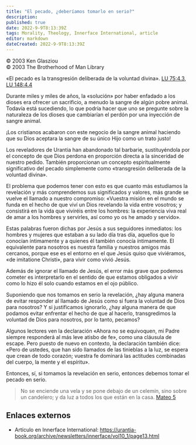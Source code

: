 ```yaml
---
title: "El pecado, ¿deberíamos tomarlo en serio?"
description: 
published: true
date: 2022-9-9T8:13:39Z
tags: Morality, Theology, Innerface International, article
editor: markdown
dateCreated: 2022-9-9T8:13:39Z
---
```


<p class="v-card v-sheet theme--light grey lighten-3 px-2">© 2003 Ken Glasziou<br>© 2003 The Brotherhood of Man Library</p>

«El pecado es la transgresión deliberada de la voluntad divina». [LU 75:4.3](/es/The_Urantia_Book/75#p4_3), [LU 148:4.4](/es/The_Urantia_Book/148#p4_4)

Durante miles y miles de años, la «solución» por haber enfadado a los dioses era ofrecer un sacrificio, a menudo la sangre de algún pobre animal. Todavía está sucediendo, lo que podría hacer que uno se pregunte sobre la naturaleza de los dioses que cambiarían el perdón por una inyección de sangre animal.

¡Los cristianos acabaron con este negocio de la sangre animal haciendo que su Dios aceptara la sangre de su único Hijo como un trato justo!

Los reveladores de Urantia han abandonado tal barbarie, sustituyéndola por el concepto de que Dios perdona en proporción directa a la sinceridad de nuestro pedido. También proporcionan un concepto espiritualmente significativo del pecado simplemente como «transgresión deliberada de la voluntad divina».

El problema que podemos tener con esto es que cuanto más estudiamos la revelación y más comprendemos sus significados y valores, más grande se vuelve el llamado a nuestro compromiso: «Vuestra misión en el mundo se funda en el hecho de que viví un Dios revelando la vida entre vosotros; y consistirá en la vida que viviréis entre los hombres: la experiencia viva real de amar a los hombres y servirles, así como yo os he amado y servido».

Estas palabras fueron dichas por Jesús a sus seguidores inmediatos: los hombres y mujeres que estaban a su lado día tras día, aquellos que lo conocían íntimamente y a quienes él también conocía íntimamente. El equivalente para nosotros es nuestra familia y nuestros amigos más cercanos, porque ese es el entorno en el que Jesús quiso que viviéramos, «de imitatione Christi», para vivir como vivió Jesús.

Además de ignorar el llamado de Jesús, el error más grave que podemos cometer es interpretarlo en el sentido de que estamos obligados a vivir como lo hizo él solo cuando estamos en el ojo público.

Suponiendo que nos tomamos en serio la revelación, ¿hay alguna manera de evitar responder al llamado de Jesús como si fuera la voluntad de Dios para nosotros? Y si justificamos ignorarlo, ¿hay alguna manera de que podamos evitar enfrentar el hecho de que al hacerlo, transgredimos la voluntad de Dios para nosotros, por lo tanto, pecamos?

Algunos lectores ven la declaración «Ahora no se equivoquen, mi Padre siempre responderá al más leve atisbo de fe», como una cláusula de escape. Pero puesto de nuevo en contexto, la declaración también dice: «Pero de ustedes, que han sido llamados de las tinieblas a la luz, se espera que crean de todo corazón; vuestra fe dominará las actitudes combinadas del cuerpo, la mente y el espíritu».

Entonces, sí, si tomamos la revelación en serio, entonces debemos tomar el pecado en serio.

> No se enciende una vela y se pone debajo de un celemín, sino sobre un candelero; y da luz a todos los que están en la casa. [Mateo 5](/es/Bible/Matthew/5)

## Enlaces externos

- Artículo en Innerface International: https://urantia-book.org/archive/newsletters/innerface/vol10_1/page13.html


